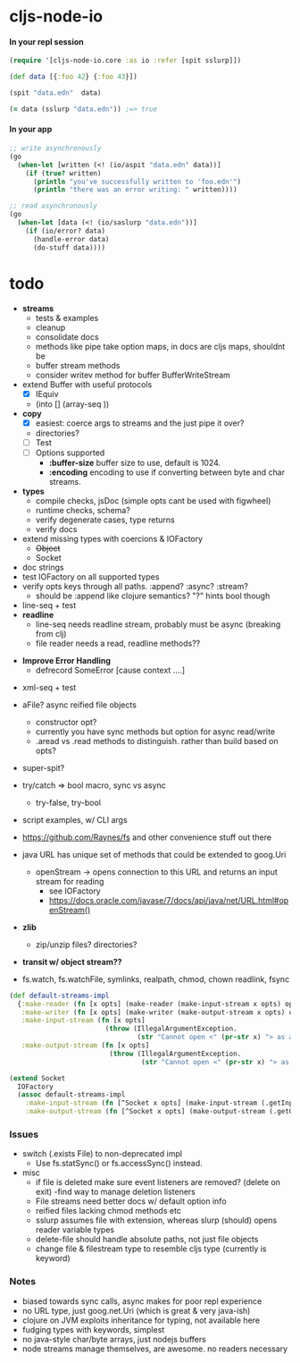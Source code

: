 
# cljs-node-io

#### In your repl session

```clj
(require '[cljs-node-io.core :as io :refer [spit sslurp]])

(def data [{:foo 42} {:foo 43}])

(spit "data.edn"  data)

(= data (sslurp "data.edn")) ;=> true

```

#### In your app

```clj
;; write asynchronously
(go
  (when-let [written (<! (io/aspit "data.edn" data))]
    (if (true? written)
      (println "you've successfully written to 'foo.edn'")
      (println "there was an error writing: " written))))

;; read asynchronously
(go
  (when-let [data (<! (io/saslurp "data.edn"))]
    (if (io/error? data)
      (handle-error data)
      (do-stuff data))))

```

# todo
  + __streams__
    - tests & examples
    - cleanup
    - consolidate docs
    - methods like pipe take option maps, in docs are cljs maps, shouldnt be
    - buffer stream methods
    - consider writev method for buffer BufferWriteStream
  + extend Buffer with useful protocols
    - [x] IEquiv
    - (into [] (array-seq <Buffer>))
  + __copy__
    - [x] easiest: coerce args to streams and the just pipe it over?
    - directories?
    - [ ] Test
    - [ ] Options supported
      - __:buffer-size__  buffer size to use, default is 1024.
      - __:encoding__     encoding to use if converting between byte and char streams.


  + __types__
    - compile checks, jsDoc (simple opts cant be used with figwheel)
    - runtime checks, schema?
    - verify degenerate cases, type returns
    - verify docs
  + extend missing types with coercions & IOFactory
    - ~~Object~~
    - Socket
  + doc strings
  + test IOFactory on all supported types
  + verify opts keys through all paths. :append? :async? :stream?
    - should be :append like clojure semantics? "?" hints bool though
  + line-seq  + test
  + __readline__
    - line-seq needs readline stream, probably must be async (breaking from clj)
    - file reader needs a read, readline methods??
  * __Improve Error Handling__
    - defrecord SomeError [cause context ....]  
  + xml-seq  + test  
  + aFile? async reified file objects
    - constructor opt?
    - currently you have sync methods but option for async read/write
    - .aread vs .read methods to distinguish. rather than build based on opts?    
  + super-spit?
  + try/catch => bool macro, sync vs async
    - try-false, try-bool
  + script examples, w/ CLI args
  + https://github.com/Raynes/fs and other convenience stuff out there
  + java URL has unique set of methods that could be extended to goog.Uri
    - openStream -> opens connection to this URL and returns an input stream for reading
      - see IOFactory
      - https://docs.oracle.com/javase/7/docs/api/java/net/URL.html#openStream()

  + __zlib__
    - zip/unzip files? directories?
  + __transit w/ object stream??__
  + fs.watch, fs.watchFile, symlinks, realpath, chmod, chown readlink, fsync

``` clj
(def default-streams-impl
  {:make-reader (fn [x opts] (make-reader (make-input-stream x opts) opts))
   :make-writer (fn [x opts] (make-writer (make-output-stream x opts) opts))
   :make-input-stream (fn [x opts]
                        (throw (IllegalArgumentException.
                                (str "Cannot open <" (pr-str x) "> as an InputStream."))))
   :make-output-stream (fn [x opts]
                         (throw (IllegalArgumentException.
                                 (str "Cannot open <" (pr-str x) "> as an OutputStream."))))})

(extend Socket
  IOFactory
  (assoc default-streams-impl
    :make-input-stream (fn [^Socket x opts] (make-input-stream (.getInputStream x) opts))
    :make-output-stream (fn [^Socket x opts] (make-output-stream (.getOutputStream x) opts))))

```

### Issues

  + switch (.exists File) to non-deprecated impl
    - Use fs.statSync() or fs.accessSync() instead.
  + misc
    - if file is deleted make sure event listeners are removed? (delete on exit)
      -find way to manage deletion listeners
    + File streams need better docs w/ default option info
    + reified files lacking chmod methods etc
    + sslurp assumes file with extension, whereas slurp (should) opens reader variable types
    + delete-file should handle absolute paths, not just file objects
    + change file & filestream type to resemble cljs type (currently is keyword)   


### Notes
  + biased towards sync calls, async makes for poor repl experience
  + no URL type, just goog.net.Uri (which is great & very java-ish)
  + clojure on JVM exploits inheritance for typing, not available here
  + fudging types with keywords, simplest
  + no java-style char/byte arrays, just nodejs buffers
  + node streams manage themselves, are awesome. no readers necessary
